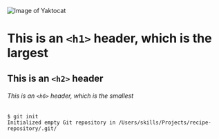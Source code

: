  ![Image of Yaktocat](https://octodex.github.com/images/yaktocat.png) 
# This is an `<h1>` header, which is the largest

## This is an `<h2>` header

###### This is an `<h6>` header, which is the smallest
```
$ git init
Initialized empty Git repository in /Users/skills/Projects/recipe-repository/.git/
```
